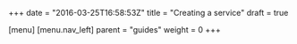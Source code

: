 +++
date = "2016-03-25T16:58:53Z"
title = "Creating a service"
draft = true

[menu]
  [menu.nav_left]
    parent = "guides"
    weight = 0
+++

